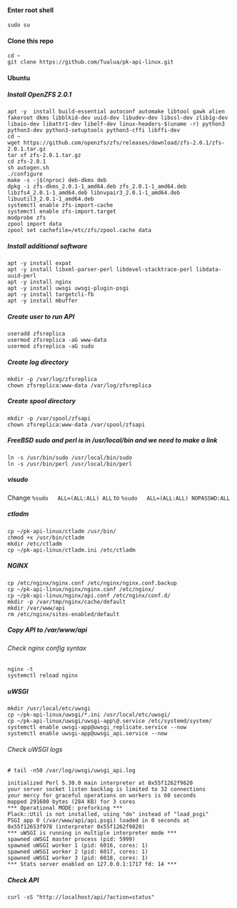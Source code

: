 
#### Enter root shell

    sudo su

#### Clone this repo
    cd ~
    git clone https://github.com/Tualua/pk-api-linux.git

#### Ubuntu 
##### Install OpenZFS 2.0.1

    apt -y  install build-essential autoconf automake libtool gawk alien fakeroot dkms libblkid-dev uuid-dev libudev-dev libssl-dev zlib1g-dev libaio-dev libattr1-dev libelf-dev linux-headers-$(uname -r) python3 python3-dev python3-setuptools python3-cffi libffi-dev
    cd ~
    wget https://github.com/openzfs/zfs/releases/download/zfs-2.0.1/zfs-2.0.1.tar.gz
    tar xf zfs-2.0.1.tar.gz
    cd zfs-2.0.1
    sh autogen.sh
    ./configure
    make -s -j$(nproc) deb-dkms deb
    dpkg -i zfs-dkms_2.0.1-1_amd64.deb zfs_2.0.1-1_amd64.deb libzfs4_2.0.1-1_amd64.deb libnvpair3_2.0.1-1_amd64.deb libuutil3_2.0.1-1_amd64.deb
    systemctl enable zfs-import-cache
    systemctl enable zfs-import.target
    modprobe zfs
    zpool import data
    zpool set cachefile=/etc/zfs/zpool.cache data

##### Install additional software

    apt -y install expat
    apt -y install libxml-parser-perl libdevel-stacktrace-perl libdata-uuid-perl
    apt -y install nginx
    apt -y install uwsgi uwsgi-plugin-psgi
    apt -y install targetcli-fb
    apt -y install mbuffer

##### Create user to run API

    useradd zfsreplica
    usermod zfsreplica -aG www-data 
    usermod zfsreplica -aG sudo

##### Create log directory

    mkdir -p /var/log/zfsreplica
    chown zfsreplica:www-data /var/log/zfsreplica

##### Create spool directory

    mkdir -p /var/spool/zfsapi
    chown zfsreplica:www-data /var/spool/zfsapi

##### FreeBSD sudo and perl is in /usr/local/bin and we need to make a link

    ln -s /usr/bin/sudo /usr/local/bin/sudo
    ln -s /usr/bin/perl /usr/local/bin/perl
    
##### visudo

Change `%sudo   ALL=(ALL:ALL) ALL` to `%sudo   ALL=(ALL:ALL) NOPASSWD:ALL`

##### ctladm

    cp ~/pk-api-linux/ctladm /usr/bin/
    chmod +x /usr/bin/ctladm
    mkdir /etc/ctladm
    cp ~/pk-api-linux/ctladm.ini /etc/ctladm
    
##### NGINX

    cp /etc/nginx/nginx.conf /etc/nginx/nginx.conf.backup
    cp ~/pk-api-linux/nginx/nginx.conf /etc/nginx/
    cp ~/pk-api-linux/nginx/api.conf /etc/nginx/conf.d/
    mkdir -p /var/tmp/nginx/cache/default
    mkdir /var/www/api
    rm /etc/nginx/sites-enabled/default

##### Copy API to /var/www/api
    
###### Check nginx config syntax    
    
    nginx -t
    systemctl reload nginx
        
##### uWSGI
    mkdir /usr/local/etc/uwsgi
    cp ~/pk-api-linux/uwsgi/*.ini /usr/local/etc/uwsgi/
    cp ~/pk-api-linux/uwsgi/uwsgi-app\@.service /etc/systemd/system/
    systemctl enable uwsgi-app@uwsgi_replicate.service --now
    systemctl enable uwsgi-app@uwsgi_api.service --now

###### Check uWSGI logs

    # tail -n50 /var/log/uwsgi/uwsgi_api.log

    initialized Perl 5.30.0 main interpreter at 0x55f1262f9820
    your server socket listen backlog is limited to 32 connections
    your mercy for graceful operations on workers is 60 seconds
    mapped 291680 bytes (284 KB) for 3 cores
    *** Operational MODE: preforking ***
    Plack::Util is not installed, using "do" instead of "load_psgi"
    PSGI app 0 (/var/www/api/api.psgi) loaded in 0 seconds at 0x55f12653f978 (interpreter 0x55f1262f9820)
    *** uWSGI is running in multiple interpreter mode ***
    spawned uWSGI master process (pid: 5999)
    spawned uWSGI worker 1 (pid: 6016, cores: 1)
    spawned uWSGI worker 2 (pid: 6017, cores: 1)
    spawned uWSGI worker 3 (pid: 6018, cores: 1)
    *** Stats server enabled on 127.0.0.1:1717 fd: 14 ***

##### Check API

    curl -sS "http://localhost/api/?action=status"
